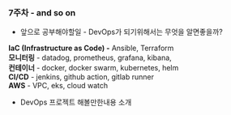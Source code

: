 ### 7주차 - and so on

- 앞으로 공부해야할일 - DevOps가 되기위해서는 무엇을 알면좋을까?

**IaC (Infrastructure as Code) -** Ansible, Terraform \
**모니터링** - datadog, prometheus, grafana, kibana, \
**컨테이너** - docker, docker swarm, kubernetes, helm \
**CI/CD** - jenkins, github action, gitlab runner \
**AWS** - VPC, eks, cloud watch

- DevOps 프로젝트 해볼만한내용 소개
